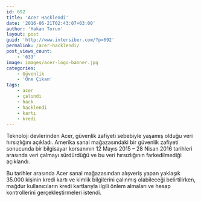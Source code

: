 ```yaml
---
id: 692
title: 'Acer Hacklendi'
date: '2016-06-21T02:43:07+03:00'
author: 'Hakan Torun'
layout: post
guid: 'http://www.intersiber.com/?p=692'
permalink: /acer-hacklendi/
post_views_count:
    - '633'
image: images/acer-logo-banner.jpg
categories:
    - Güvenlik
    - 'Öne Çıkan'
tags:
    - acer
    - çalındı
    - hack
    - hacklendi
    - kartı
    - kredi
---
```


Teknoloji devlerinden Acer, güvenlik zafiyeti sebebiyle yaşamış olduğu veri hırsızlığını açıkladı. Amerika sanal mağazasındaki bir güvenlik zafiyeti sonucunda bir bilgisayar korsanının 12 Mayıs 2015 – 28 Nisan 2016 tarihleri arasında veri çalmayı sürdürdüğü ve bu veri hırsızlığının farkedilmediği açıklandı.

Bu tarihler arasında Acer sanal mağazasından alışveriş yapan yaklaşık 35.000 kişinin kredi kartı ve kimlik bilgilerini çalınmış olabileceği belirtilirken, mağdur kullanıcıların kredi kartlarıyla ilgili önlem almaları ve hesap kontrollerini gerçekleştirmeleri istendi.